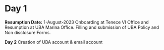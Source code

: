 # Day 1
**Resumption Date:** 1-August-2023
Onboarding at Tenece VI Office and Resumption at UBA Marina Office.
Filling and submission of UBA Policy and Non disclosure Forms.

**Day 2**
Creation of UBA account & email account
